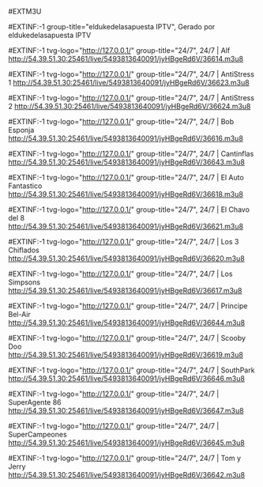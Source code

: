 #EXTM3U

#EXTINF:-1 group-title="eldukedelasapuesta IPTV", Gerado por eldukedelasapuesta IPTV

#EXTINF:-1 tvg-logo="http://127.0.0.1/" group-title="24/7", 24/7 | Alf
http://54.39.51.30:25461/live/5493813640091/jyHBgeRd6V/36614.m3u8

#EXTINF:-1 tvg-logo="http://127.0.0.1/" group-title="24/7", 24/7 | AntiStress 1
http://54.39.51.30:25461/live/5493813640091/jyHBgeRd6V/36623.m3u8

#EXTINF:-1 tvg-logo="http://127.0.0.1/" group-title="24/7", 24/7 | AntiStress 2
http://54.39.51.30:25461/live/5493813640091/jyHBgeRd6V/36624.m3u8

#EXTINF:-1 tvg-logo="http://127.0.0.1/" group-title="24/7", 24/7 | Bob Esponja
http://54.39.51.30:25461/live/5493813640091/jyHBgeRd6V/36616.m3u8

#EXTINF:-1 tvg-logo="http://127.0.0.1/" group-title="24/7", 24/7 | Cantinflas
http://54.39.51.30:25461/live/5493813640091/jyHBgeRd6V/36643.m3u8

#EXTINF:-1 tvg-logo="http://127.0.0.1/" group-title="24/7", 24/7 | El Auto Fantastico
http://54.39.51.30:25461/live/5493813640091/jyHBgeRd6V/36618.m3u8

#EXTINF:-1 tvg-logo="http://127.0.0.1/" group-title="24/7", 24/7 | El Chavo del 8
http://54.39.51.30:25461/live/5493813640091/jyHBgeRd6V/36621.m3u8

#EXTINF:-1 tvg-logo="http://127.0.0.1/" group-title="24/7", 24/7 | Los 3 Chiflados
http://54.39.51.30:25461/live/5493813640091/jyHBgeRd6V/36620.m3u8

#EXTINF:-1 tvg-logo="http://127.0.0.1/" group-title="24/7", 24/7 | Los Simpsons
http://54.39.51.30:25461/live/5493813640091/jyHBgeRd6V/36617.m3u8

#EXTINF:-1 tvg-logo="http://127.0.0.1/" group-title="24/7", 24/7 | Principe Bel-Air
http://54.39.51.30:25461/live/5493813640091/jyHBgeRd6V/36644.m3u8

#EXTINF:-1 tvg-logo="http://127.0.0.1/" group-title="24/7", 24/7 | Scooby Doo
http://54.39.51.30:25461/live/5493813640091/jyHBgeRd6V/36619.m3u8

#EXTINF:-1 tvg-logo="http://127.0.0.1/" group-title="24/7", 24/7 | SouthPark
http://54.39.51.30:25461/live/5493813640091/jyHBgeRd6V/36646.m3u8

#EXTINF:-1 tvg-logo="http://127.0.0.1/" group-title="24/7", 24/7 | SuperAgente 86
http://54.39.51.30:25461/live/5493813640091/jyHBgeRd6V/36647.m3u8

#EXTINF:-1 tvg-logo="http://127.0.0.1/" group-title="24/7", 24/7 | SuperCampeones
http://54.39.51.30:25461/live/5493813640091/jyHBgeRd6V/36645.m3u8

#EXTINF:-1 tvg-logo="http://127.0.0.1/" group-title="24/7", 24/7 | Tom y Jerry
http://54.39.51.30:25461/live/5493813640091/jyHBgeRd6V/36642.m3u8
